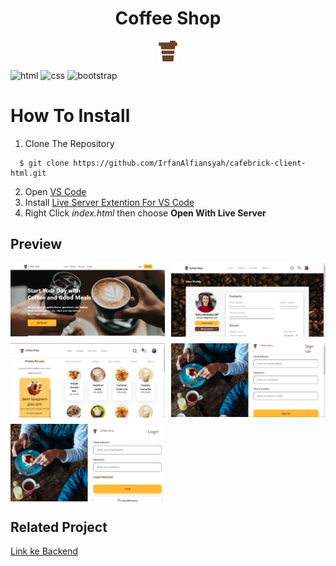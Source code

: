 <h1 style="text-align: center" class="justify-content: center;">Coffee Shop</h1>

<div style="display: flex; justify-content:center;">
<img src=assets/logo.png /></img>
</div>

![html](https://img.shields.io/badge/html-5-blue)
![css](https://img.shields.io/badge/css-3-yellow)
![bootstrap](https://img.shields.io/badge/bootsrap-5-purple)

# How To Install

1. Clone The Repository
```
  $ git clone https://github.com/IrfanAlfiansyah/cafebrick-client-html.git
```
2. Open [VS Code](https://code.visualstudio.com/)
3. Install [Live Server Extention For VS Code](https://marketplace.visualstudio.com/items?itemName=ritwickdey.LiveServer)
4. Right Click _index.html_ then choose **Open With Live Server**

## Preview

<div style="display: grid; grid-template-areas: 'a b'; row-gap: 10px; column-gap: 10px">
<img src="assets/home.png" style="width: 100%; height: auto;"></img>
<img src="assets/profile..png" style="width: 100%; height: auto;"></img>
<img src="assets/product.png" style="width: 100%; height: auto;"></img>
<img src="assets/signup.png" style="width: 100%; height: auto;"></img>
<img src="assets/login.png" style="width: 100%; height: auto;"></img>
</div>




## Related Project

[Link ke Backend]()